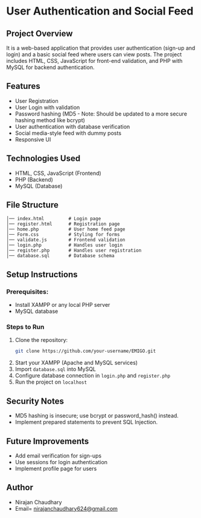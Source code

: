# User Authentication and Social Feed

## Project Overview
It is a web-based application that provides user authentication (sign-up and login) and a basic social feed where users can view posts. The project includes HTML, CSS, JavaScript for front-end validation, and PHP with MySQL for backend authentication.

## Features
- User Registration
- User Login with validation
- Password hashing (MD5 - Note: Should be updated to a more secure hashing method like bcrypt)
- User authentication with database verification
- Social media-style feed with dummy posts
- Responsive UI

## Technologies Used
- HTML, CSS, JavaScript (Frontend)
- PHP (Backend)
- MySQL (Database)

## File Structure
```
│── index.html         # Login page
│── register.html      # Registration page
│── home.php           # User home feed page
│── Form.css           # Styling for forms
│── validate.js        # Frontend validation
│── login.php          # Handles user login
│── register.php       # Handles user registration
│── database.sql       # Database schema
```

## Setup Instructions
### Prerequisites:
- Install XAMPP or any local PHP server
- MySQL database

### Steps to Run
1. Clone the repository:
   ```sh
   git clone https://github.com/your-username/EMIGO.git
   ```
2. Start your XAMPP (Apache and MySQL services)
3. Import `database.sql` into MySQL
4. Configure database connection in `login.php` and `register.php`
5. Run the project on `localhost`

## Security Notes
- MD5 hashing is insecure; use bcrypt or password_hash() instead.
- Implement prepared statements to prevent SQL Injection.

## Future Improvements
- Add email verification for sign-ups
- Use sessions for login authentication
- Implement profile page for users

## Author
- Nirajan Chaudhary
- Email= nirajanchaudhary624@gmail.com

